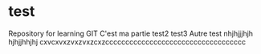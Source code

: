 # test
Repository for learning GIT
C'est ma partie
test2
test3
Autre test
nhjhjjjhjh
hjhjjhhjhj
cxvcxvxzvxzvxzcxzccccccccccccccccccccccccccccccccccc
